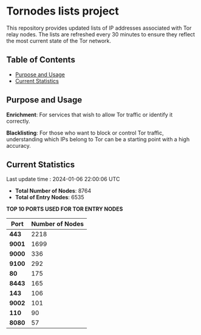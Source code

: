 # Tornodes lists project

This repository provides updated lists of IP addresses associated with Tor relay nodes. The lists are refreshed every 30 minutes to ensure they reflect the most current state of the Tor network.

## Table of Contents

- [Purpose and Usage](#purpose-and-usage)
- [Current Statistics](#current-statistics)


## Purpose and Usage

**Enrichment**: For services that wish to allow Tor traffic or identify it correctly.

**Blacklisting**: For those who want to block or control Tor traffic, understanding which IPs belong to Tor can be a starting point with a high accuracy.

## Current Statistics

Last update time : 2024-01-06 22:00:06 UTC

- **Total Number of Nodes**: 8764
- **Total of Entry Nodes**: 6535

**TOP 10 PORTS USED FOR TOR ENTRY NODES**

| **Port** | **Number of Nodes** |
|------|-----------------|
| **443**   | 2218  |
| **9001**   | 1699  |
| **9000**   | 336  |
| **9100**   | 292  |
| **80**   | 175  |
| **8443**   | 165  |
| **143**   | 106  |
| **9002**   | 101  |
| **110**   | 90  |
| **8080**   | 57  |

